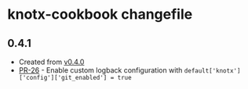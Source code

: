 # knotx-cookbook changefile

## 0.4.1
- Created from [v0.4.0](https://github.com/Knotx/knotx-cookbook/tree/v0.4.0)
- [PR-26](https://github.com/Knotx/knotx-cookbook/pull/26) - Enable custom logback configuration with `default['knotx']['config']['git_enabled'] = true`